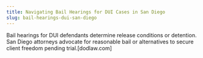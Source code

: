 ```yaml
---
title: Navigating Bail Hearings for DUI Cases in San Diego
slug: bail-hearings-dui-san-diego
---
```


Bail hearings for DUI defendants determine release conditions or detention. San Diego attorneys advocate for reasonable bail or alternatives to secure client freedom pending trial.[dodlaw.com]